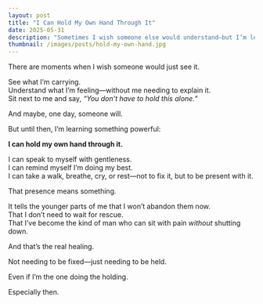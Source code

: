 ```yaml
---
layout: post
title: "I Can Hold My Own Hand Through It"
date: 2025-05-31
description: "Sometimes I wish someone else would understand—but I’m learning I can show up for myself first."
thumbnail: /images/posts/hold-my-own-hand.jpg
---
```


There are moments when I wish someone would just see it.

See what I’m carrying.  
Understand what I’m feeling—without me needing to explain it.  
Sit next to me and say, *“You don’t have to hold this alone.”*

And maybe, one day, someone will.

But until then, I’m learning something powerful:

**I can hold my own hand through it.**

I can speak to myself with gentleness.  
I can remind myself I’m doing my best.  
I can take a walk, breathe, cry, or rest—not to fix it, but to be present with it.

That presence means something.

It tells the younger parts of me that I won’t abandon them now.  
That I don’t need to wait for rescue.  
That I’ve become the kind of man who can sit with pain *without* shutting down.

And that’s the real healing.

Not needing to be fixed—just needing to be held.

Even if I’m the one doing the holding.

Especially then.
